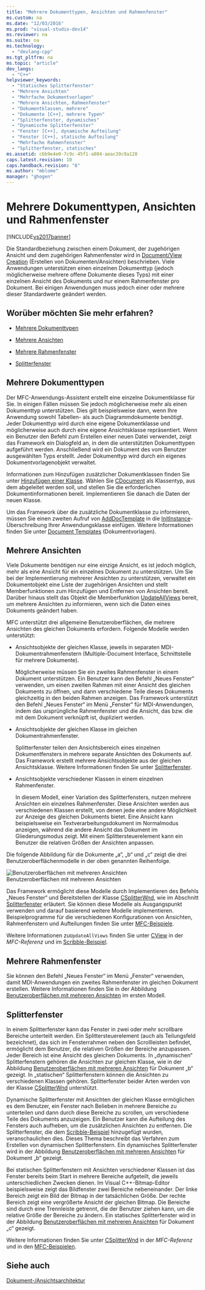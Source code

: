 ```yaml
---
title: "Mehrere Dokumenttypen, Ansichten und Rahmenfenster"
ms.custom: na
ms.date: "12/03/2016"
ms.prod: "visual-studio-dev14"
ms.reviewer: na
ms.suite: na
ms.technology: 
  - "devlang-cpp"
ms.tgt_pltfrm: na
ms.topic: "article"
dev_langs: 
  - "C++"
helpviewer_keywords: 
  - "Statisches Splitterfenster"
  - "Mehrere Ansichten"
  - "Mehrfache Dokumentvorlagen"
  - "Mehrere Ansichten, Rahmenfenster"
  - "Dokumentklassen, mehrere"
  - "Dokumente [C++], mehrere Typen"
  - "Splitterfenster, dynamisches"
  - "Dynamische Splitterfenster"
  - "Fenster [C++], dynamische Aufteilung"
  - "Fenster [C++], statische Aufteilung"
  - "Mehrfache Rahmenfenster"
  - "Splitterfenster, statisches"
ms.assetid: c6b9e4e0-7c9c-45f1-a804-aeac39c9a128
caps.latest.revision: 10
caps.handback.revision: "6"
ms.author: "mblome"
manager: "ghogen"
---
```

# Mehrere Dokumenttypen, Ansichten und Rahmenfenster
[!INCLUDE[vs2017banner](../assembler/inline/includes/vs2017banner.md)]

Die Standardbeziehung zwischen einem Dokument, der zugehörigen Ansicht und dem zugehörigen Rahmenfenster wird in [Document\/View Creation](../mfc/document-view-creation.md) \(Erstellen von Dokumenten\/Ansichten\) beschrieben. Viele Anwendungen unterstützen einen einzelnen Dokumenttyp \(jedoch möglicherweise mehrere offene Dokumente dieses Typs\) mit einer einzelnen Ansicht des Dokuments und nur einem Rahmenfenster pro Dokument. Bei einigen Anwendungen muss jedoch einer oder mehrere dieser Standardwerte geändert werden.  
  
## Worüber möchten Sie mehr erfahren?  
  
-   [Mehrere Dokumenttypen](#_core_multiple_document_types)  
  
-   [Mehrere Ansichten](#_core_multiple_views)  
  
-   [Mehrere Rahmenfenster](#_core_multiple_frame_windows)  
  
-   [Splitterfenster](#_core_splitter_windows)  
  
##  <a name="_core_multiple_document_types"></a> Mehrere Dokumenttypen  
 Der MFC\-Anwendungs\-Assistent erstellt eine einzelne Dokumentklasse für Sie. In einigen Fällen müssen Sie jedoch möglicherweise mehr als einen Dokumenttyp unterstützen. Dies gilt beispielsweise dann, wenn Ihre Anwendung sowohl Tabellen\- als auch Diagrammdokumente benötigt. Jeder Dokumenttyp wird durch eine eigene Dokumentklasse und möglicherweise auch durch eine eigene Ansichtsklasse repräsentiert. Wenn ein Benutzer den Befehl zum Erstellen einer neuen Datei verwendet, zeigt das Framework ein Dialogfeld an, in dem die unterstützten Dokumenttypen aufgeführt werden. Anschließend wird ein Dokument des vom Benutzer ausgewählten Typs erstellt. Jeder Dokumenttyp wird durch ein eigenes Dokumentvorlagenobjekt verwaltet.  
  
 Informationen zum Hinzufügen zusätzlicher Dokumentklassen finden Sie unter [Hinzufügen einer Klasse](../ide/adding-a-class-visual-cpp.md). Wählen Sie [CDocument](../mfc/reference/cdocument-class.md) als Klassentyp, aus dem abgeleitet werden soll, und stellen Sie die erforderlichen Dokumentinformationen bereit. Implementieren Sie danach die Daten der neuen Klasse.  
  
 Um das Framework über die zusätzliche Dokumentklasse zu informieren, müssen Sie einen zweiten Aufruf von [AddDocTemplate](../Topic/CWinApp::AddDocTemplate.md) in die [InitInstance](../Topic/CWinApp::InitInstance.md)\-Überschreibung Ihrer Anwendungsklasse einfügen. Weitere Informationen finden Sie unter [Document Templates](../mfc/document-templates-and-the-document-view-creation-process.md) \(Dokumentvorlagen\).  
  
##  <a name="_core_multiple_views"></a> Mehrere Ansichten  
 Viele Dokumente benötigen nur eine einzige Ansicht, es ist jedoch möglich, mehr als eine Ansicht für ein einzelnes Dokument zu unterstützen. Um Sie bei der Implementierung mehrerer Ansichten zu unterstützen, verwaltet ein Dokumentobjekt eine Liste der zugehörigen Ansichten und stellt Memberfunktionen zum Hinzufügen und Entfernen von Ansichten bereit. Darüber hinaus stellt das Objekt die Memberfunktion [UpdateAllViews](../Topic/CDocument::UpdateAllViews.md) bereit, um mehrere Ansichten zu informieren, wenn sich die Daten eines Dokuments geändert haben.  
  
 MFC unterstützt drei allgemeine Benutzeroberflächen, die mehrere Ansichten des gleichen Dokuments erfordern. Folgende Modelle werden unterstützt:  
  
-   Ansichtsobjekte der gleichen Klasse, jeweils in separaten MDI\-Dokumentrahmenfenstern \(Multiple\-Document Interface, Schnittstelle für mehrere Dokumente\).  
  
     Möglicherweise müssen Sie ein zweites Rahmenfenster in einem Dokument unterstützen. Ein Benutzer kann den Befehl „Neues Fenster“ verwenden, um einen zweiten Rahmen mit einer Ansicht des gleichen Dokuments zu öffnen, und dann verschiedene Teile dieses Dokuments gleichzeitig in den beiden Rahmen anzeigen. Das Framework unterstützt den Befehl „Neues Fenster“ im Menü „Fenster“ für MDI\-Anwendungen, indem das ursprüngliche Rahmenfenster und die Ansicht, das bzw. die mit dem Dokument verknüpft ist, dupliziert werden.  
  
-   Ansichtsobjekte der gleichen Klasse im gleichen Dokumentrahmenfenster.  
  
     Splitterfenster teilen den Ansichtsbereich eines einzelnen Dokumentfensters in mehrere separate Ansichten des Dokuments auf. Das Framework erstellt mehrere Ansichtsobjekte aus der gleichen Ansichtsklasse. Weitere Informationen finden Sie unter [Splitterfenster](#_core_splitter_windows).  
  
-   Ansichtsobjekte verschiedener Klassen in einem einzelnen Rahmenfenster.  
  
     In diesem Modell, einer Variation des Splitterfensters, nutzen mehrere Ansichten ein einzelnes Rahmenfenster. Diese Ansichten werden aus verschiedenen Klassen erstellt, von denen jede eine andere Möglichkeit zur Anzeige des gleichen Dokuments bietet. Eine Ansicht kann beispielsweise ein Textverarbeitungsdokument im Normalmodus anzeigen, während die andere Ansicht das Dokument im Gliederungsmodus zeigt. Mit einem Splittersteuerelement kann ein Benutzer die relativen Größen der Ansichten anpassen.  
  
 Die folgende Abbildung für die Dokumente „a“, „b“ und „c“ zeigt die drei Benutzeroberflächenmodelle in der oben genannten Reihenfolge.  
  
 ![Benutzeroberflächen mit mehreren Ansichten](../mfc/media/vc37a71.png "vc37A71")  
Benutzeroberflächen mit mehreren Ansichten  
  
 Das Framework ermöglicht diese Modelle durch Implementieren des Befehls „Neues Fenster“ und Bereitstellen der Klasse [CSplitterWnd](../mfc/reference/csplitterwnd-class.md), wie im Abschnitt [Splitterfenster](#_core_splitter_windows) erläutert. Sie können diese Modelle als Ausgangspunkt verwenden und darauf basierend weitere Modelle implementieren. Beispielprogramme für die verschiedenen Konfigurationen von Ansichten, Rahmenfenstern und Aufteilungen finden Sie unter [MFC\-Beispiele](../top/visual-cpp-samples.md).  
  
 Weitere Informationen zu`UpdateAllViews` finden Sie unter [CView](../mfc/reference/cview-class.md) in der *MFC\-Referenz* und im [Scribble\-Beispiel](../top/visual-cpp-samples.md).  
  
##  <a name="_core_multiple_frame_windows"></a> Mehrere Rahmenfenster  
 Sie können den Befehl „Neues Fenster“ im Menü „Fenster“ verwenden, damit MDI\-Anwendungen ein zweites Rahmenfenster im gleichen Dokument erstellen. Weitere Informationen finden Sie in der Abbildung [Benutzeroberflächen mit mehreren Ansichten](#_core_multiple.2d.view_user_interfaces) im ersten Modell.  
  
##  <a name="_core_splitter_windows"></a> Splitterfenster  
 In einem Splitterfenster kann das Fenster in zwei oder mehr scrollbare Bereiche unterteilt werden. Ein Splittersteuerelement \(auch als Teilungsfeld bezeichnet\), das sich im Fensterrahmen neben den Scrollleisten befindet, ermöglicht dem Benutzer, die relativen Größen der Bereiche anzupassen. Jeder Bereich ist eine Ansicht des gleichen Dokuments. In „dynamischen“ Splitterfenstern gehören die Ansichten zur gleichen Klasse, wie in der Abbildung [Benutzeroberflächen mit mehreren Ansichten](#_core_multiple.2d.view_user_interfaces) für Dokument „b“ gezeigt. In „statischen“ Splitterfenstern können die Ansichten zu verschiedenen Klassen gehören. Splitterfenster beider Arten werden von der Klasse [CSplitterWnd](../mfc/reference/csplitterwnd-class.md) unterstützt.  
  
 Dynamische Splitterfenster mit Ansichten der gleichen Klasse ermöglichen es dem Benutzer, ein Fenster nach Belieben in mehrere Bereiche zu unterteilen und dann durch diese Bereiche zu scrollen, um verschiedene Teile des Dokuments anzuzeigen. Ein Benutzer kann die Aufteilung des Fensters auch aufheben, um die zusätzlichen Ansichten zu entfernen. Die Splitterfenster, die dem [Scribble\-Beispiel](../top/visual-cpp-samples.md) hinzugefügt wurden, veranschaulichen dies. Dieses Thema beschreibt das Verfahren zum Erstellen von dynamischen Splitterfenstern. Ein dynamisches Splitterfenster wird in der Abbildung [Benutzeroberflächen mit mehreren Ansichten](#_core_multiple.2d.view_user_interfaces) für Dokument „b“ gezeigt.  
  
 Bei statischen Splitterfenstern mit Ansichten verschiedener Klassen ist das Fenster bereits beim Start in mehrere Bereiche aufgeteilt, die jeweils unterschiedlichen Zwecken dienen. Im Visual C\+\+\-Bitmap\-Editor beispielsweise zeigt das Bildfenster zwei Bereiche nebeneinander. Der linke Bereich zeigt ein Bild der Bitmap in der tatsächlichen Größe. Der rechte Bereich zeigt eine vergrößerte Ansicht der gleichen Bitmap. Die Bereiche sind durch eine Trennleiste getrennt, die der Benutzer ziehen kann, um die relative Größe der Bereiche zu ändern. Ein statisches Splitterfenster wird in der Abbildung [Benutzeroberflächen mit mehreren Ansichten](#_core_multiple.2d.view_user_interfaces) für Dokument „c“ gezeigt.  
  
 Weitere Informationen finden Sie unter [CSplitterWnd](../mfc/reference/csplitterwnd-class.md) in der *MFC\-Referenz* und in den [MFC\-Beispielen](../top/visual-cpp-samples.md).  
  
## Siehe auch  
 [Dokument\-\/Ansichtsarchitektur](../mfc/document-view-architecture.md)